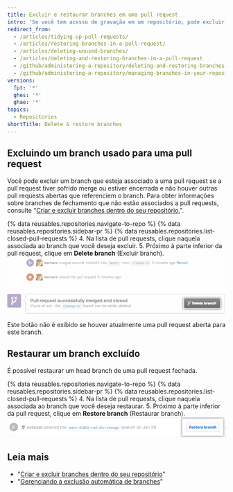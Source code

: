 ```yaml
---
title: Excluir e restaurar branches em uma pull request
intro: 'Se você tem acesso de gravação em um repositório, pode excluir os branches que estão associados a pull requests fechadas ou mescladas. Não é possível excluir branches associados a pull requests abertas.'
redirect_from:
  - /articles/tidying-up-pull-requests/
  - /articles/restoring-branches-in-a-pull-request/
  - /articles/deleting-unused-branches/
  - /articles/deleting-and-restoring-branches-in-a-pull-request
  - /github/administering-a-repository/deleting-and-restoring-branches-in-a-pull-request
  - /github/administering-a-repository/managing-branches-in-your-repository/deleting-and-restoring-branches-in-a-pull-request
versions:
  fpt: '*'
  ghes: '*'
  ghae: '*'
topics:
  - Repositories
shortTitle: Delete & restore branches
---
```


## Excluindo um branch usado para uma pull request

Você pode excluir um branch que esteja associado a uma pull request se a pull request tiver sofrido merge ou estiver encerrada e não houver outras pull requests abertas que referenciem o branch. Para obter informações sobre branches de fechamento que não estão associados a pull requests, consulte "[Criar e excluir branches dentro do seu repositório.](/github/collaborating-with-issues-and-pull-requests/creating-and-deleting-branches-within-your-repository#deleting-a-branch)".

{% data reusables.repositories.navigate-to-repo %}
{% data reusables.repositories.sidebar-pr %}
{% data reusables.repositories.list-closed-pull-requests %}
4. Na lista de pull requests, clique naquela associada ao branch que você deseja excluir.
5. Próximo à parte inferior da pull request, clique em **Delete branch** (Excluir branch). ![Botão Delete branch (Excluir branch)](/assets/images/help/pull_requests/delete_branch_button.png)

   Este botão não é exibido se houver atualmente uma pull request aberta para este branch.

## Restaurar um branch excluído

É possível restaurar um head branch de uma pull request fechada.

{% data reusables.repositories.navigate-to-repo %}
{% data reusables.repositories.sidebar-pr %}
{% data reusables.repositories.list-closed-pull-requests %}
4. Na lista de pull requests, clique naquela associada ao branch que você deseja restaurar.
5. Próximo à parte inferior da pull request, clique em **Restore branch** (Restaurar branch). ![Botão Restore deleted branch (Restaurar branch excluído)](/assets/images/help/branches/branches-restore-deleted.png)

## Leia mais

- "[Criar e excluir branches dentro do seu repositório](/github/collaborating-with-issues-and-pull-requests/creating-and-deleting-branches-within-your-repository)"
- "[Gerenciando a exclusão automática de branches](/github/administering-a-repository/managing-the-automatic-deletion-of-branches)"
